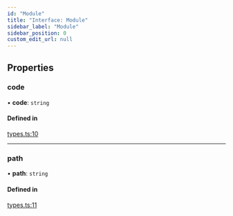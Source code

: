 ```yaml
---
id: "Module"
title: "Interface: Module"
sidebar_label: "Module"
sidebar_position: 0
custom_edit_url: null
---
```


## Properties

### code

• **code**: `string`

#### Defined in

[types.ts:10](https://github.com/codesandbox/sandpack/blob/b675032/sandpack-client/src/types.ts#L10)

___

### path

• **path**: `string`

#### Defined in

[types.ts:11](https://github.com/codesandbox/sandpack/blob/b675032/sandpack-client/src/types.ts#L11)
